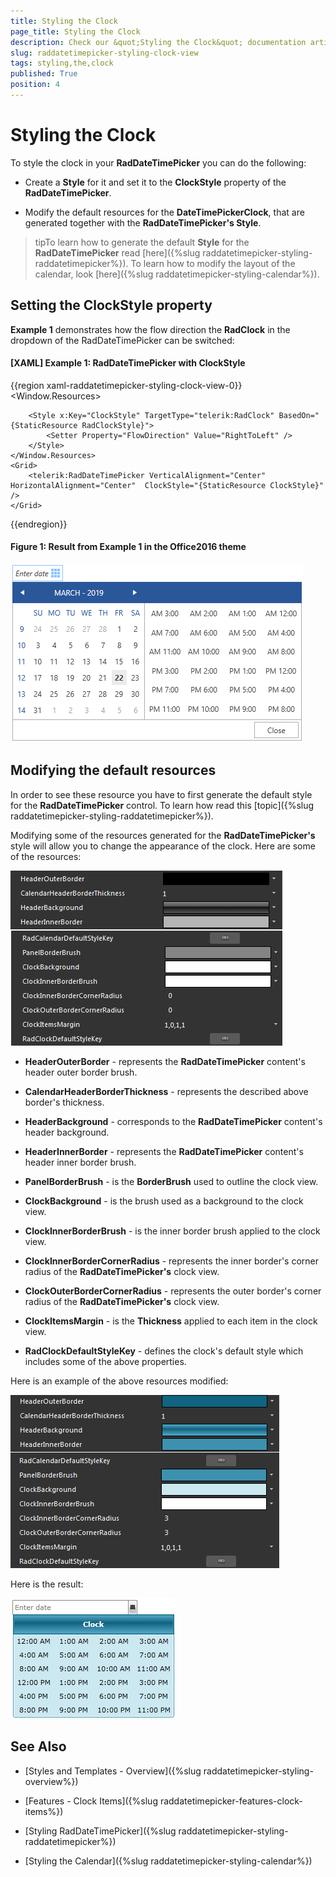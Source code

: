 ```yaml
---
title: Styling the Clock
page_title: Styling the Clock
description: Check our &quot;Styling the Clock&quot; documentation article for the RadDateTimePicker {{ site.framework_name }} control.
slug: raddatetimepicker-styling-clock-view
tags: styling,the,clock
published: True
position: 4
---
```


# Styling the Clock

To style the clock in your __RadDateTimePicker__ you can do the following:

* Create a __Style__ for it and set it to the __ClockStyle__ property of the __RadDateTimePicker__. 

* Modify the default resources for the __DateTimePickerClock__, that are generated together with the __RadDateTimePicker's Style__.

>tipTo learn how to generate the default __Style__ for the __RadDateTimePicker__ read [here]({%slug raddatetimepicker-styling-raddatetimepicker%}). To learn how to modify the layout of the calendar, look [here]({%slug raddatetimepicker-styling-calendar%}).

## Setting the ClockStyle property

__Example 1__ demonstrates how the flow direction the __RadClock__ in the dropdown of the RadDateTimePicker can be switched:

#### __[XAML] Example 1: RadDateTimePicker with ClockStyle__

{{region xaml-raddatetimepicker-styling-clock-view-0}}
	<Window.Resources>
        <!-- If you are using the Xaml binaries, you do not have to set the BasedOn attribute-->
        
        <Style x:Key="ClockStyle" TargetType="telerik:RadClock" BasedOn="{StaticResource RadClockStyle}">
            <Setter Property="FlowDirection" Value="RightToLeft" />
        </Style>
    </Window.Resources>
    <Grid>
        <telerik:RadDateTimePicker VerticalAlignment="Center" HorizontalAlignment="Center"  ClockStyle="{StaticResource ClockStyle}" />
    </Grid>
{{endregion}}

#### __Figure 1: Result from Example 1 in the Office2016 theme__
![RadClock with RightToLeft FlowDirection](images/DateTimePicker_StylingTheClock.png)

## Modifying the default resources

In order to see these resource you have to first generate the default style for the __RadDateTimePicker__ control. To learn how read this [topic]({%slug raddatetimepicker-styling-raddatetimepicker%}).

Modifying some of the resources generated for the __RadDateTimePicker's__ style will allow you to change the appearance of the clock. Here are some of the resources:

![WPF RadDateTimePicker Clock Blend Resources](images/dateTimePicker_styling_styling_the_clock_view_010.png)

* __HeaderOuterBorder__ - represents the __RadDateTimePicker__ content's header outer border brush.

* __CalendarHeaderBorderThickness__ - represents the described above border's thickness.

* __HeaderBackground__ - corresponds to the __RadDateTimePicker__ content's header background.

* __HeaderInnerBorder__ - represents the __RadDateTimePicker__ content's header inner border brush.

* __PanelBorderBrush__ - is the __BorderBrush__ used to outline the clock view.

* __ClockBackground__ - is the brush used as a background to the clock view.

* __ClockInnerBorderBrush__ - is the inner border brush applied to the clock view.

* __ClockInnerBorderCornerRadius__ - represents the inner border's corner radius of the __RadDateTimePicker's__ clock view.

* __ClockOuterBorderCornerRadius__ - represents the outer border's corner radius of the __RadDateTimePicker's__ clock view.

* __ClockItemsMargin__ - is the __Thickness__ applied to each item in the clock view.

* __RadClockDefaultStyleKey__ - defines the clock's default style which includes some of the above properties.

Here is an example of the above resources modified:

![WPF RadDateTimePicker Clock Customized Blend Resources](images/dateTimePicker_styling_styling_the_clock_view_020.png)

Here is the result:

![WPF RadDateTimePicker Clock with Customized Appearance](images/dateTimePicker_styling_styling_the_clock_view_030.png)

## See Also

 * [Styles and Templates - Overview]({%slug raddatetimepicker-styling-overview%})

 * [Features - Clock Items]({%slug raddatetimepicker-features-clock-items%})

 * [Styling RadDateTimePicker]({%slug raddatetimepicker-styling-raddatetimepicker%})

 * [Styling the Calendar]({%slug raddatetimepicker-styling-calendar%})
